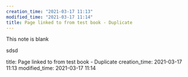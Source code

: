 ```yaml
---
creation_time: "2021-03-17 11:13"
modified_time: "2021-03-17 11:14"
title: Page linked to from test book - Duplicate
---
```


This note is blank

sdsd

title: Page linked to from test book - Duplicate
creation_time: 2021-03-17 11:13
modified_time: 2021-03-17 11:14


